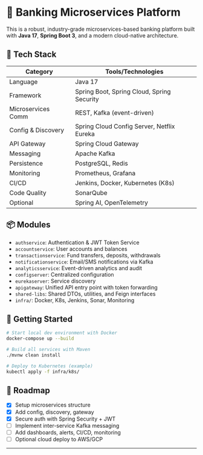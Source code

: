 # 🏦 Banking Microservices Platform

This is a robust, industry-grade microservices-based banking platform built with **Java 17**, **Spring Boot 3**, and a modern cloud-native architecture.

## 🚀 Tech Stack

| Category           | Tools/Technologies                                                                 |
|--------------------|-------------------------------------------------------------------------------------|
| Language           | Java 17                                                                            |
| Framework          | Spring Boot, Spring Cloud, Spring Security                                         |
| Microservices Comm | REST, Kafka (event-driven)                                                         |
| Config & Discovery | Spring Cloud Config Server, Netflix Eureka                                        |
| API Gateway        | Spring Cloud Gateway                                                              |
| Messaging          | Apache Kafka                                                                      |
| Persistence        | PostgreSQL, Redis                                                                 |
| Monitoring         | Prometheus, Grafana                                                               |
| CI/CD              | Jenkins, Docker, Kubernetes (K8s)                                                 |
| Code Quality       | SonarQube                                                                         |
| Optional           | Spring AI, OpenTelemetry                                                          |

## 📦 Modules

- `authservice`: Authentication & JWT Token Service
- `accountservice`: User accounts and balances
- `transactionservice`: Fund transfers, deposits, withdrawals
- `notificationservice`: Email/SMS notifications via Kafka
- `analyticsservice`: Event-driven analytics and audit
- `configserver`: Centralized configuration
- `eurekaserver`: Service discovery
- `apigateway`: Unified API entry point with token forwarding
- `shared-libs`: Shared DTOs, utilities, and Feign interfaces
- `infra/`: Docker, K8s, Jenkins, Sonar, Monitoring

## 🏁 Getting Started

```bash
# Start local dev environment with Docker
docker-compose up --build

# Build all services with Maven
./mvnw clean install

# Deploy to Kubernetes (example)
kubectl apply -f infra/k8s/
```

## 🧭 Roadmap

- [x] Setup microservices structure
- [x] Add config, discovery, gateway
- [x] Secure auth with Spring Security + JWT
- [ ] Implement inter-service Kafka messaging
- [ ] Add dashboards, alerts, CI/CD, monitoring
- [ ] Optional cloud deploy to AWS/GCP

---

